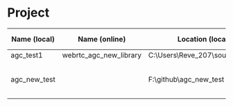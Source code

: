 # Project
| Name (local) | Name (online) | Location (local) | Location (online) | Source | Comment |
| --------------- | --------------- | --------------- | ------------- | ------ | -------- |
| agc_test1  | webrtc_agc_new_library  | C:\Users\Reve_207\source\repos\  | gitlab | [Link](https://github.com/cpuimage/WebRTC_AGC) | dll |
| agc_new_test  |   | F:\github\agc_new_test |  | [Link](https://github.com/cpuimage/WebRTC_AGC)  | Running c++ locally in vs code |
